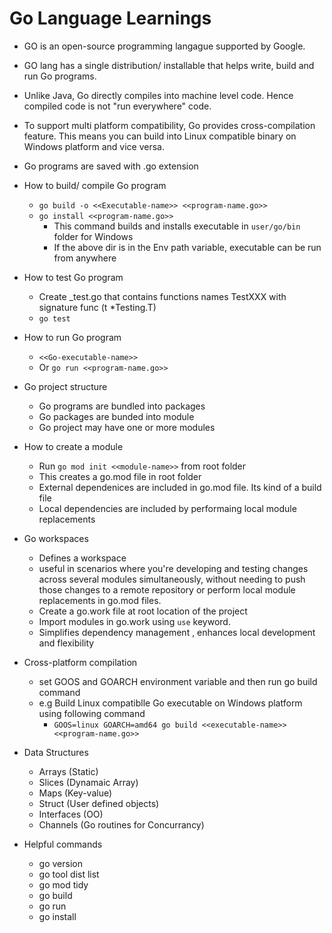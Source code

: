 # Go Language Learnings

- GO is an open-source programming langague supported by Google.
- GO lang has a single distribution/ installable that helps write, build and run Go programs.
- Unlike Java, Go directly compiles into machine level code. Hence compiled code is not "run everywhere" code.
- To support multi platform compatibility, Go provides cross-compilation feature. This means you can build into Linux compatible binary on Windows platform and vice versa.
- Go programs are saved with .go extension
- How to build/ compile Go program
    - `go build -o <<Executable-name>> <<program-name.go>>`
    - `go install <<program-name.go>>`
        - This command builds and installs executable in `user/go/bin` folder for Windows
        - If the above dir is in the Env path variable, executable can be run from anywhere
- How to test Go program
    - Create _test.go that contains functions names TestXXX with signature func (t *Testing.T)
    - `go test`
- How to run Go program
    - `<<Go-executable-name>>`
    - Or `go run <<program-name.go>>`
- Go project structure
    - Go programs are bundled into packages
    - Go packages are bunded into module
    - Go project may have one or more modules
- How to create a module
    - Run `go mod init <<module-name>>` from root folder 
    - This creates a go.mod file in root folder
    - External dependenices are included in go.mod file. Its kind of a build file
    - Local dependencies are included by performaing local module replacements
- Go workspaces
    - Defines a workspace
    - useful in scenarios where you're developing and testing changes across several modules simultaneously, without needing to push those changes to a remote repository or perform local module replacements in go.mod files.
    - Create a go.work file at root location of the project
    - Import modules in go.work using `use` keyword.
    - Simplifies dependency management , enhances local development and flexibility
- Cross-platform compilation
    - set GOOS and GOARCH environment variable and then run go build command
    - e.g  Build Linux compatiblle Go executable on Windows platform using following command
        - `GOOS=linux GOARCH=amd64 go build <<executable-name>> <<program-name.go>>`

- Data Structures
    - Arrays (Static)
    - Slices (Dynamaic Array)
    - Maps (Key-value)
    - Struct (User defined objects)
    - Interfaces (OO)
    - Channels (Go routines for Concurrancy)

- Helpful commands
    - go version
    - go tool dist list
    - go mod tidy
    - go build
    - go run
    - go install
